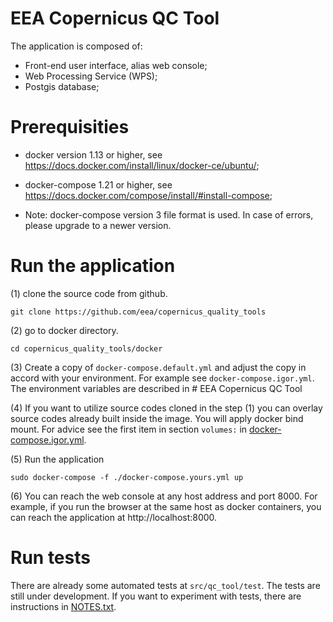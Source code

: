 # EEA Copernicus QC Tool

The application is composed of:
* Front-end user interface, alias web console;
* Web Processing Service (WPS);
* Postgis database;

# Prerequisities

* docker version 1.13 or higher, see https://docs.docker.com/install/linux/docker-ce/ubuntu/;
* docker-compose 1.21 or higher, see https://docs.docker.com/compose/install/#install-compose;

* Note: docker-compose version 3 file format is used. In case of errors, please upgrade to a newer version.

# Run the application

(1) clone the source code from github.
```
git clone https://github.com/eea/copernicus_quality_tools
```

(2) go to docker directory.
```
cd copernicus_quality_tools/docker
```

(3) Create a copy of `docker-compose.default.yml` and adjust the copy in accord with your environment.  For example see `docker-compose.igor.yml`.  The environment variables are described in # EEA Copernicus QC Tool

(4) If you want to utilize source codes cloned in the step (1) you can overlay source codes already built inside the image.  You will apply docker bind mount.  For advice see the first item in section `volumes:` in [docker-compose.igor.yml](docker/docker-compose.igor.yml).

(5) Run the application
```
sudo docker-compose -f ./docker-compose.yours.yml up
```

(6) You can reach the web console at any host address and port 8000.  For example, if you run the browser at the same host as docker containers, you can reach the application at http://localhost:8000.


# Run tests

There are already some automated tests at `src/qc_tool/test`.
The tests are still under development.
If you want to experiment with tests, there are instructions in [NOTES.txt](src/qc_tool/test/NOTES.txt).

